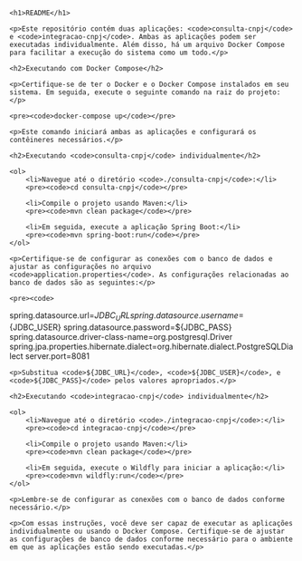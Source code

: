 <!DOCTYPE html>
<html lang="en">

<head>
    <meta charset="UTF-8">
    <meta name="viewport" content="width=device-width, initial-scale=1.0">
    <title>README</title>
</head>

<body>

    <h1>README</h1>

    <p>Este repositório contém duas aplicações: <code>consulta-cnpj</code> e <code>integracao-cnpj</code>. Ambas as aplicações podem ser executadas individualmente. Além disso, há um arquivo Docker Compose para facilitar a execução do sistema como um todo.</p>

    <h2>Executando com Docker Compose</h2>

    <p>Certifique-se de ter o Docker e o Docker Compose instalados em seu sistema. Em seguida, execute o seguinte comando na raiz do projeto:</p>

    <pre><code>docker-compose up</code></pre>

    <p>Este comando iniciará ambas as aplicações e configurará os contêineres necessários.</p>

    <h2>Executando <code>consulta-cnpj</code> individualmente</h2>

    <ol>
        <li>Navegue até o diretório <code>./consulta-cnpj</code>:</li>
        <pre><code>cd consulta-cnpj</code></pre>

        <li>Compile o projeto usando Maven:</li>
        <pre><code>mvn clean package</code></pre>

        <li>Em seguida, execute a aplicação Spring Boot:</li>
        <pre><code>mvn spring-boot:run</code></pre>
    </ol>

    <p>Certifique-se de configurar as conexões com o banco de dados e ajustar as configurações no arquivo <code>application.properties</code>. As configurações relacionadas ao banco de dados são as seguintes:</p>

    <pre><code>
spring.datasource.url=${JDBC_URL}
spring.datasource.username=${JDBC_USER}
spring.datasource.password=${JDBC_PASS}
spring.datasource.driver-class-name=org.postgresql.Driver
spring.jpa.properties.hibernate.dialect=org.hibernate.dialect.PostgreSQLDialect
server.port=8081
    </code></pre>

    <p>Substitua <code>${JDBC_URL}</code>, <code>${JDBC_USER}</code>, e <code>${JDBC_PASS}</code> pelos valores apropriados.</p>

    <h2>Executando <code>integracao-cnpj</code> individualmente</h2>

    <ol>
        <li>Navegue até o diretório <code>./integracao-cnpj</code>:</li>
        <pre><code>cd integracao-cnpj</code></pre>

        <li>Compile o projeto usando Maven:</li>
        <pre><code>mvn clean package</code></pre>

        <li>Em seguida, execute o Wildfly para iniciar a aplicação:</li>
        <pre><code>mvn wildfly:run</code></pre>
    </ol>

    <p>Lembre-se de configurar as conexões com o banco de dados conforme necessário.</p>

    <p>Com essas instruções, você deve ser capaz de executar as aplicações individualmente ou usando o Docker Compose. Certifique-se de ajustar as configurações de banco de dados conforme necessário para o ambiente em que as aplicações estão sendo executadas.</p>

</body>

</html>
